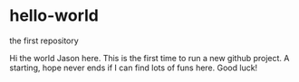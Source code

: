 # hello-world
the first repository

Hi the world
Jason here. This is the first time to run a new github project.
A starting, hope never ends if I can find lots of funs here.
Good luck!
